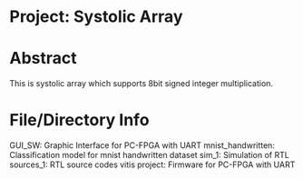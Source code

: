 # Project: Systolic Array
# Abstract
This is systolic array which supports 8bit signed integer multiplication.

# File/Directory Info
GUI_SW: Graphic Interface for PC-FPGA with UART
mnist_handwritten: Classification model for mnist handwritten dataset
sim_1: Simulation of RTL
sources_1: RTL source codes
vitis project: Firmware for PC-FPGA with UART

